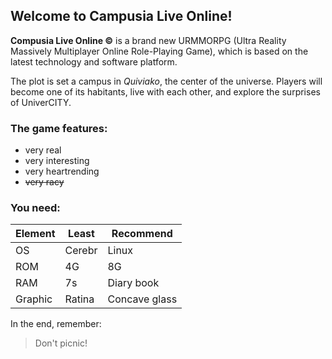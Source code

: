 ## Welcome to Campusia Live Online!

**Compusia Live Online ©** is a brand new URMMORPG (Ultra Reality Massively Multiplayer Online Role-Playing Game),
which is based on the latest technology and software platform.

The plot is set a campus in _Quiviako_, the center of the universe. Players will become one of its habitants, live with each other, and explore the surprises of UniverCITY.

### The game features:

* very real
* very interesting
* very heartrending
* ~~very racy~~

### You need:

Element | Least | Recommend
:- | - | -
OS | Cerebr | Linux
ROM | 4G | 8G
RAM | 7s | Diary book
Graphic | Ratina | Concave glass 

In the end, remember:

> Don't picnic!